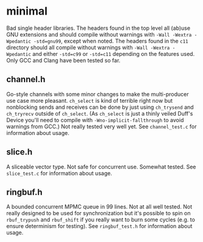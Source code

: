 # minimal
Bad single header libraries. The headers found in the top level all (ab)use GNU
extensions and should compile without warnings with `-Wall -Wextra -Wpedantic
-std=gnu99`, except when noted. The headers found in the `c11` directory should
all compile without warnings with `-Wall -Wextra -Wpedantic` and either
`-std=c99` or `-std=c11` depending on the features used. Only GCC and Clang
have been tested so far.

## channel.h
Go-style channels with some minor changes to make the multi-producer use case
more pleasant. `ch_select` is kind of terrible right now but nonblocking sends
and receives can be done by just using `ch_trysend` and `ch_tryrecv` outside of
`ch_select`. (As `ch_select` is just a thinly veiled Duff's Device you'll need
to compile with `-Wno-implicit-fallthrough` to avoid warnings from GCC.) Not
really tested very well yet. See `channel_test.c` for information about usage.

## slice.h
A sliceable vector type. Not safe for concurrent use. Somewhat tested. See
`slice_test.c` for information about usage.

## ringbuf.h
A bounded concurrent MPMC queue in 99 lines. Not at all well tested. Not really
designed to be used for synchronization but it's possible to spin on
`rbuf_trypush` and `rbuf_shift` if you really want to burn some cycles (e.g. to
ensure determinism for testing). See `ringbuf_test.h` for information about
usage.
